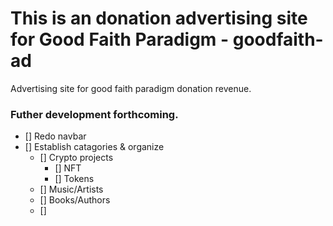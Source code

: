 # This is an donation advertising site for Good Faith Paradigm - goodfaith-ad
Advertising site for good faith paradigm donation revenue.

### Futher development forthcoming.

- [] Redo navbar
- []  Establish catagories & organize
    - [] Crypto projects
        - [] NFT 
        - [] Tokens
    - [] Music/Artists
    - [] Books/Authors
    - [] 
